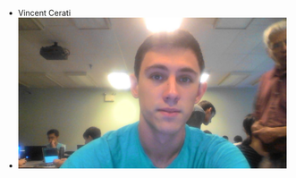 * Vincent Cerati
* ![alt-text](https://raw.githubusercontent.com/winstonian32/exercise01/master/headshot.jpeg)

